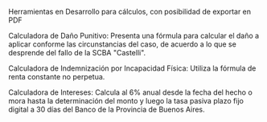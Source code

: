 Herramientas en Desarrollo para cálculos, con posibilidad de exportar en PDF

Calculadora de Daño Punitivo: Presenta una fórmula para calcular el daño a aplicar conforme las circunstancias del caso, de acuerdo a lo que se desprende del fallo de la SCBA "Castelli".

Calculadora de Indemnización por Incapacidad Física: Utiliza la fórmula de renta constante no perpetua.

Calculadora de Intereses: Calcula al 6% anual desde la fecha del hecho o mora hasta la determinación del monto y luego la tasa pasiva plazo fijo digital a 30 días del Banco de la Provincia de Buenos Aires.
